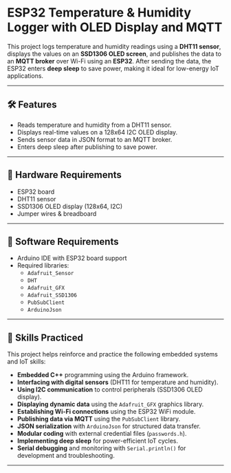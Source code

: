 # ESP32 Temperature & Humidity Logger with OLED Display and MQTT

This project logs temperature and humidity readings using a **DHT11 sensor**, displays the values on an **SSD1306 OLED screen**, and publishes the data to an **MQTT broker** over Wi-Fi using an **ESP32**. After sending the data, the ESP32 enters **deep sleep** to save power, making it ideal for low-energy IoT applications.

---

## 🛠 Features

- Reads temperature and humidity from a DHT11 sensor.
- Displays real-time values on a 128x64 I2C OLED display.
- Sends sensor data in JSON format to an MQTT broker.
- Enters deep sleep after publishing to save power.

---

## 🔧 Hardware Requirements

- ESP32 board
- DHT11 sensor
- SSD1306 OLED display (128x64, I2C)
- Jumper wires & breadboard

---

## 🧩 Software Requirements

- Arduino IDE with ESP32 board support
- Required libraries:
  - `Adafruit_Sensor`
  - `DHT`
  - `Adafruit_GFX`
  - `Adafruit_SSD1306`
  - `PubSubClient`
  - `ArduinoJson`

 ---
 
## 🧠 Skills Practiced

This project helps reinforce and practice the following embedded systems and IoT skills:

- **Embedded C++** programming using the Arduino framework.
- **Interfacing with digital sensors** (DHT11 for temperature and humidity).
- **Using I2C communication** to control peripherals (SSD1306 OLED display).
- **Displaying dynamic data** using the `Adafruit_GFX` graphics library.
- **Establishing Wi-Fi connections** using the ESP32 WiFi module.
- **Publishing data via MQTT** using the `PubSubClient` library.
- **JSON serialization** with `ArduinoJson` for structured data transfer.
- **Modular coding** with external credential files (`passwords.h`).
- **Implementing deep sleep** for power-efficient IoT cycles.
- **Serial debugging** and monitoring with `Serial.println()` for development and troubleshooting.

---
